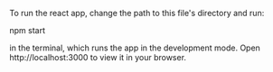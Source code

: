 To run the react app, change the path to this file's directory and run:

npm start

in the terminal, which runs the app in the development mode.
Open http://localhost:3000 to view it in your browser.


